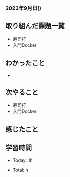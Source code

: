 ### 2023年9月日()

## 取り組んだ課題一覧

- 寿司打
- 入門Docker

## わかったこと

- 

## 次やること

- 寿司打
- 入門Docker

## 感じたこと


## 学習時間

- Today: 1h

- Total: h



